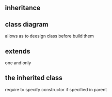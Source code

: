 ## inheritance

## class diagram

allows as to deesign class before build them

## extends

one and only

## the inherited class

require to specify constructor if specified in parent
